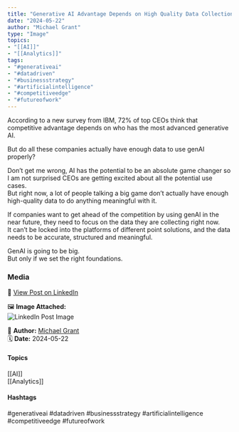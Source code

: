 ```yaml
---
title: "Generative AI Advantage Depends on High Quality Data Collection"  
date: "2024-05-22"  
author: "Michael Grant"  
type: "Image"  
topics:  
- "[[AI]]"  
- "[[Analytics]]"   
tags:  
- "#generativeai"  
- "#datadriven"  
- "#businessstrategy"  
- "#artificialintelligence"  
- "#competitiveedge"  
- "#futureofwork" 
---
```

According to a new survey from IBM, 72% of top CEOs think that competitive advantage depends on who has the most advanced generative AI.

But do all these companies actually have enough data to use genAI properly?

Don’t get me wrong, AI has the potential to be an absolute game changer so I am not surprised CEOs are getting excited about all the potential use cases.  
But right now, a lot of people talking a big game don’t actually have enough high-quality data to do anything meaningful with it.

If companies want to get ahead of the competition by using genAI in the near future, they need to focus on the data they are collecting right now.  
It can’t be locked into the platforms of different point solutions, and the data needs to be accurate, structured and meaningful.

GenAI is going to be big.  
But only if we set the right foundations.

### Media

🔗 [View Post on LinkedIn](https://www.linkedin.com/feed/update/urn:li:activity:7198883325174833153)  
  
🖼 **Image Attached:**  
![LinkedIn Post Image](https://media.licdn.com/dms/image/v2/D4E22AQF-L3soOARGdw/feedshare-shrink_800/feedshare-shrink_800/0/1716304688172?e=1744848000&v=beta&t=fxJoPMhYhhhw4zGGNnB5oB_1ZHX80dBemqNKX4S0WFA)  
  
👤 **Author:** [Michael Grant](https://www.linkedin.com/in/jonathanmcfarlane/)  
🗓️ **Date:** 2024-05-22

#### Topics

[[AI]]  
[[Analytics]]  

#### Hashtags

#generativeai #datadriven #businessstrategy #artificialintelligence #competitiveedge #futureofwork